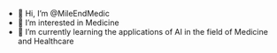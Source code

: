 - 👋 Hi, I’m @MileEndMedic
- 👀 I’m interested in Medicine
- 🌱 I’m currently learning the applications of AI in the field of Medicine and Healthcare

<!---
MileEndMedic/MileEndMedic is a ✨ special ✨ repository because its `README.md` (this file) appears on your GitHub profile.
You can click the Preview link to take a look at your changes.
--->
